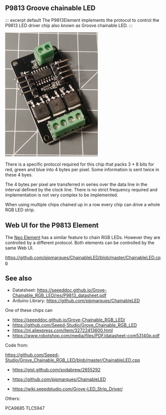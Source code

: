 ## P9813 Groove chainable LED

::: excerpt default
The P9813Element implements the protocol to control the P9813 LED driver chip also known as Groove chainable LED.
:::

![P9813 led controller board](/elements/p9813.jpg)

There is a specific protocol required for this chip that packs 3 * 8 bits for red, green and blue into 4 bytes per pixel.
Some information is sent twice in these 4 byes.

The 4 bytes per pixel are transferred in series over the data line in the interval defined by the clock line.
There is no strict frequency required and implementation is not very complex to be implemented.

When using multiple chips chained up in a row every chip can drive a whole RGB LED strip. 


## Web UI for the P9813 Element

The [Neo Element](/elements/neo.md) has a similar feature to chain RGB LEDs. However they are controlled by a different protocol.
Both elements can be controlled by the same Web UI.



https://github.com/pjpmarques/ChainableLED/blob/master/ChainableLED.cpp


## See also

* Datatsheet: <https://seeeddoc.github.io/Grove-Chainable_RGB_LED/res/P9813_datasheet.pdf>
* Arduino Library: <https://github.com/pjpmarques/ChainableLED>

One of these chips can 

* <https://seeeddoc.github.io/Grove-Chainable_RGB_LED/>
* <https://github.com/Seeed-Studio/Grove_Chainable_RGB_LED>
* <https://nl.aliexpress.com/item/32722413600.html>
* <https://www.robotshop.com/media/files/PDF/datasheet-com53140p.pdf>


Code from:

https://github.com/Seeed-Studio/Grove_Chainable_RGB_LED/blob/master/ChainableLED.cpp

* <https://gist.github.com/sodabrew/2655292>
* <https://github.com/pjpmarques/ChainableLED>

* <https://wiki.seeedstudio.com/Grove-LED_Strip_Driver/>

Others:

 PCA9685
 TLC5947 